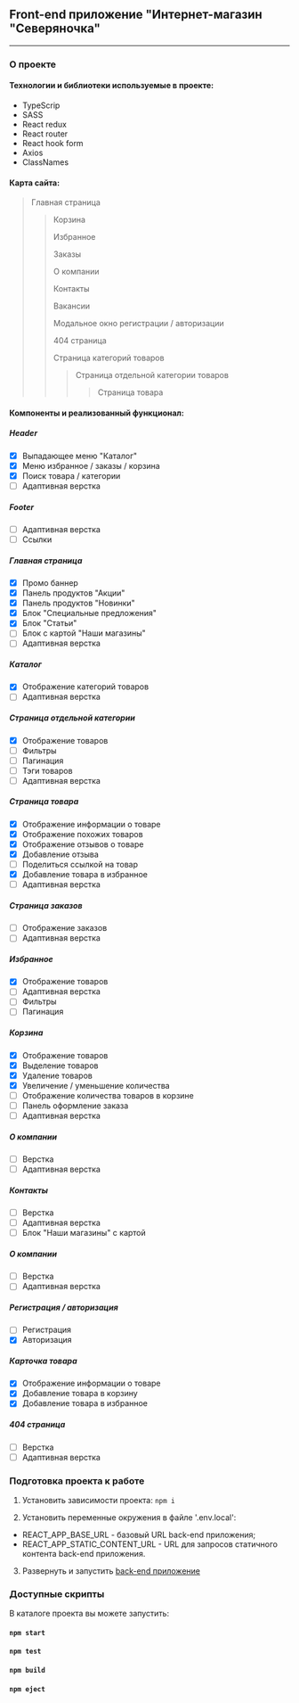 ## Front-end приложение "Интернет-магазин "Северяночка"

---

### О проекте

#### Технологии и библиотеки используемые в проекте:

- TypeScrip
- SASS
- React redux
- React router
- React hook form
- Axios
- ClassNames

#### Карта сайта:

> Главная страница
>
> > Корзина
> >
> > Избранное
> >
> > Заказы
> >
> > О компании
> >
> > Контакты
> >
> > Вакансии
> >
> > Модальное окно регистрации / авторизации
> >
> > 404 страница
> >
> > Страница категорий товаров
> >
> > > Страница отдельной категории товаров
> > >
> > > > Страница товара

#### Компоненты и реализованный функционал:

##### Header

- [x] Выпадающее меню "Каталог"
- [x] Меню избранное / заказы / корзина
- [x] Поиск товара / категории
- [ ] Адаптивная верстка

##### Footer

- [ ] Адаптивная верстка
- [ ] Ссылки

##### Главная страница

- [x] Промо баннер
- [x] Панель продуктов "Акции"
- [x] Панель продуктов "Новинки"
- [x] Блок "Cпециальные предложения"
- [x] Блок "Cтатьи"
- [ ] Блок с картой "Наши магазины"
- [ ] Адаптивная верстка

##### Каталог

- [x] Отображение категорий товаров
- [ ] Адаптивная верстка

##### Страница отдельной категории

- [x] Отображение товаров
- [ ] Фильтры
- [ ] Пагинация
- [ ] Тэги товаров
- [ ] Адаптивная верстка

##### Страница товара

- [x] Отображение информации о товаре
- [x] Отображение похожих товаров
- [x] Отображение отзывов о товаре
- [x] Добавление отзыва
- [ ] Поделиться ссылкой на товар
- [x] Добавление товара в избранное
- [ ] Адаптивная верстка

##### Страница заказов

- [ ] Отображение заказов
- [ ] Адаптивная верстка

##### Избранное

- [x] Отображение товаров
- [ ] Адаптивная верстка
- [ ] Фильтры
- [ ] Пагинация

##### Корзина

- [x] Отображение товаров
- [x] Выделение товаров
- [x] Удаление товаров
- [x] Увеличение / уменьшение количества
- [ ] Отображение количества товаров в корзине
- [ ] Панель оформление заказа
- [ ] Адаптивная верстка

##### О компании

- [ ] Верстка
- [ ] Адаптивная верстка

##### Контакты

- [ ] Верстка
- [ ] Адаптивная верстка
- [ ] Блок "Наши магазины" с картой

##### О компании

- [ ] Верстка
- [ ] Адаптивная верстка

##### Регистрация / авторизация

- [ ] Регистрация
- [x] Авторизация

##### Карточка товара

- [x] Отображение информации о товаре
- [x] Добавление товара в корзину
- [x] Добавление товара в избранное

##### 404 страница

- [ ] Верстка
- [ ] Адаптивная верстка

### Подготовка проекта к работе

1. Установить зависимости проекта:
   `npm i`

2. Установить переменные окружения в файле '.env.local':

- REACT_APP_BASE_URL - базовый URL back-end приложения;
- REACT_APP_STATIC_CONTENT_URL - URL для запросов статичного контента back-end приложения.

3. Развернуть и запустить [back-end приложение](https://github.com/vlad-tikhonov/eshop-api)

### Доступные скрипты

В каталоге проекта вы можете запустить:

#### `npm start`

#### `npm test`

#### `npm build`

#### `npm eject`
